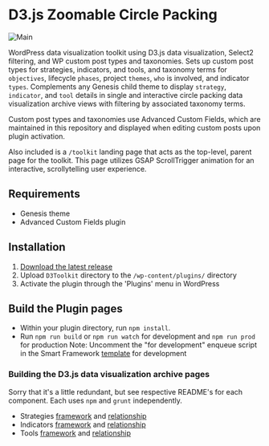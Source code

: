 # D3.js Zoomable Circle Packing

![Main](https://github.com/himeylo/D3Toolkit/workflows/Main/badge.svg)

WordPress data visualization toolkit using D3.js data visualization, Select2 filtering, and WP custom post types and taxonomies. Sets up custom post types for strategies, indicators, and tools, and taxonomy terms for `objectives`, lifecycle `phases`, project `themes`, `who` is involved, and indicator `types`. Complements any Genesis child theme to display `strategy`, `indicator`, and `tool` details in single and interactive circle packing data visualization archive views with filtering by associated taxonomy terms.

Custom post types and taxonomies use Advanced Custom Fields, which are maintained in this repository and displayed when editing custom posts upon plugin activation. <!-- The D3 Toolkit WP Plugin Featured Strategy widget will allow you to select a strategy from the library and feature it in any widgeted area of the site. -->

Also included is a `/toolkit` landing page that acts as the top-level, parent page for the toolkit. This page utilizes GSAP ScrollTrigger animation for an interactive, scrollytelling user experience.

## Requirements

- Genesis theme
- Advanced Custom Fields plugin

## Installation

1. [Download the latest release](https://github.com/himeylo/D3Toolkit/releases/latest)
2. Upload `D3Toolkit` directory to the `/wp-content/plugins/` directory
3. Activate the plugin through the 'Plugins' menu in WordPress

## Build the Plugin pages

- Within your plugin directory, run `npm install`.
- Run `npm run build` or `npm run watch` for development and `npm run prod` for production
  Note: Uncomment the "for development" enqueue script in the Smart Framework [template](templates/page-toolkit.php) for development

### Building the D3.js data visualization archive pages

Sorry that it's a little redundant, but see respective README's for each component. Each uses `npm` and `grunt` independently.

- Strategies [framework](framework/README.md) and [relationship](relationship/README.md)
- Indicators [framework](framework-indicators/README.md) and [relationship](relationship-indicators/README.md)
- Tools [framework](framework-tools/README.md) and [relationship](relationship-tools/README.md)
